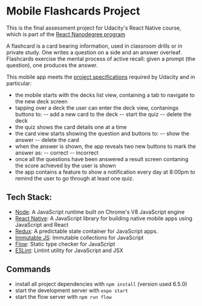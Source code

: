 # Mobile Flashcards Project

This is the final assessment project for Udacity's React Native course, which is part of the [React Nanodegree program](https://eu.udacity.com/course/react-nanodegree--nd019)

A flashcard is a card bearing information, used in classroom drills or in private study. One writes a question on a side and an answer overleaf. Flashcards exercise the mental process of active recall: given a prompt (the question), one produces the answer.

This mobile app meets the [project specifications](https://review.udacity.com/#!/rubrics/1021/view) required by Udacity and in particular:
- the mobile starts with the decks list view, containing a tab to navigate to the new deck screen
- tapping over a deck the user can enter the deck view, contanings buttons to:
-- add a new card to the deck
-- start the quiz
-- delete the deck
- the quiz shows the card details one at a time
- the card view starts showing the question and buttons to:
-- show the answer
-- delete the card
- when the answer is shown, the app reveals two new buttons to mark the answer as:
-- correct
-- incorrect
- once all the questions have been answered a result screen contaning the score achieved by the user is shown
- the app contains a feature to show a notification every day at 8:00pm to remind the user to go through at least one quiz.


## Tech Stack:
- [Node](https://nodejs.org):
A JavaScript runtime built on Chrome's V8 JavaScript engine
- [React Native](https://facebook.github.io/react-native/):
A JavaScript library for building native mobile apps using JavaScript and React
- [Redux](https://redux.js.org/):
A predictable state container for JavaScript apps.
- [Immutable JS](https://facebook.github.io/immutable-js/):
Immutable collections for JavaScript
- [Flow](https://flow.org/):
Static type checker for JavaScript
- [ESLint](https://eslint.org/):
Lintint utility for JavaScript and JSX


## Commands

* install all project dependencies with `npm install` (version used 6.5.0)
* start the development server with `expo start`
* start the flow server with `npm run flow`




